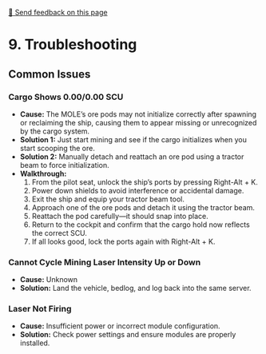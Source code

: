 [💬 Send feedback on this page](https://github.com/codepic/StarCitizen.Mining.Mole/issues/new?template=feedback.yml&title=Feedback+on+Troubleshooting.md&page=Troubleshooting.md)  

# 9. Troubleshooting

## Common Issues

### Cargo Shows 0.00/0.00 SCU
- **Cause:** The MOLE’s ore pods may not initialize correctly after spawning or reclaiming the ship, causing them to appear missing or unrecognized by the cargo system.
- **Solution 1:** Just start mining and see if the cargo initializes when you start scooping the ore.
- **Solution 2:** Manually detach and reattach an ore pod using a tractor beam to force initialization.
- **Walkthrough:**
    1. From the pilot seat, unlock the ship’s ports by pressing Right-Alt + K.
    2. Power down shields to avoid interference or accidental damage.
    3. Exit the ship and equip your tractor beam tool.
    4. Approach one of the ore pods and detach it using the tractor beam.
    5. Reattach the pod carefully—it should snap into place.
    6. Return to the cockpit and confirm that the cargo hold now reflects the correct SCU.
    7. If all looks good, lock the ports again with Right-Alt + K.

### Cannot Cycle Mining Laser Intensity Up or Down
- **Cause:** Unknown
- **Solution:** Land the vehicle, bedlog, and log back into the same server.

### Laser Not Firing
- **Cause:** Insufficient power or incorrect module configuration.
- **Solution:** Check power settings and ensure modules are properly installed.
